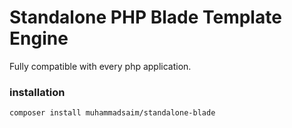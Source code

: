# Standalone PHP Blade Template Engine

Fully compatible with every php application.

### installation
```shell
composer install muhammadsaim/standalone-blade
```

